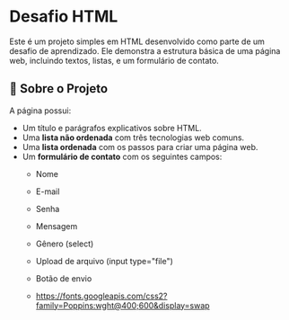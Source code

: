# Desafio HTML

Este é um projeto simples em HTML desenvolvido como parte de um desafio de aprendizado. Ele demonstra a estrutura básica de uma página web, incluindo textos, listas, e um formulário de contato.

## 📄 Sobre o Projeto

A página possui:

- Um título e parágrafos explicativos sobre HTML.
- Uma **lista não ordenada** com três tecnologias web comuns.
- Uma **lista ordenada** com os passos para criar uma página web.
- Um **formulário de contato** com os seguintes campos:
  - Nome
  - E-mail
  - Senha
  - Mensagem
  - Gênero (select)
  - Upload de arquivo (input type="file")
  - Botão de envio
 
  - https://fonts.googleapis.com/css2?family=Poppins:wght@400;600&display=swap
